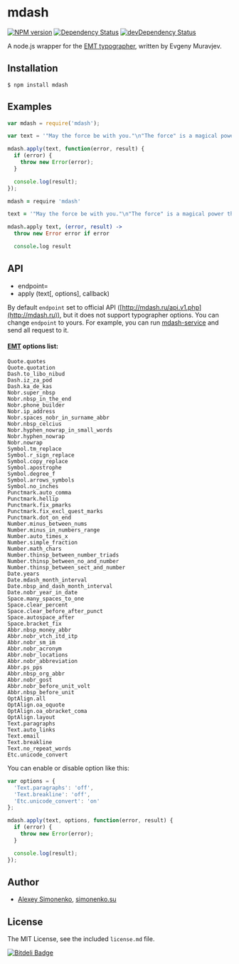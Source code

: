 # mdash

[![NPM version](https://badge.fury.io/js/mdash.png)](http://badge.fury.io/js/mdash) [![Dependency Status](https://david-dm.org/meritt/node-mdash.png)](https://david-dm.org/meritt/node-mdash) [![devDependency Status](https://david-dm.org/meritt/node-mdash/dev-status.png)](https://david-dm.org/meritt/node-mdash#info=devDependencies)

A node.js wrapper for the [EMT typographer](http://mdash.ru), written by Evgeny Muravjev.

## Installation

```
$ npm install mdash
```

## Examples

```js
var mdash = require('mdash');

var text = '"May the force be with you."\n"The force" is a magical power that gives people strength. This phrase is kind of a way of saying "good luck".';

mdash.apply(text, function(error, result) {
  if (error) {
    throw new Error(error);
  }

  console.log(result);
});
```

```coffeescript
mdash = require 'mdash'

text = '"May the force be with you."\n"The force" is a magical power that gives people strength. This phrase is kind of a way of saying "good luck".'

mdash.apply text, (error, result) ->
  throw new Error error if error

  console.log result
```

## API

* endpoint=
* apply (text[, options], callback)

By default `endpoint` set to official API ([http://mdash.ru/api.v1.php](http://mdash.ru)), but it does not support typographer options. You can change `endpoint` to yours. For example, you can run [mdash-service](https://github.com/meritt/mdash-service) and send all request to it.

#### [EMT](http://mdash.ru/rules.html) options list:

```
Quote.quotes
Quote.quotation
Dash.to_libo_nibud
Dash.iz_za_pod
Dash.ka_de_kas
Nobr.super_nbsp
Nobr.nbsp_in_the_end
Nobr.phone_builder
Nobr.ip_address
Nobr.spaces_nobr_in_surname_abbr
Nobr.nbsp_celcius
Nobr.hyphen_nowrap_in_small_words
Nobr.hyphen_nowrap
Nobr.nowrap
Symbol.tm_replace
Symbol.r_sign_replace
Symbol.copy_replace
Symbol.apostrophe
Symbol.degree_f
Symbol.arrows_symbols
Symbol.no_inches
Punctmark.auto_comma
Punctmark.hellip
Punctmark.fix_pmarks
Punctmark.fix_excl_quest_marks
Punctmark.dot_on_end
Number.minus_between_nums
Number.minus_in_numbers_range
Number.auto_times_x
Number.simple_fraction
Number.math_chars
Number.thinsp_between_number_triads
Number.thinsp_between_no_and_number
Number.thinsp_between_sect_and_number
Date.years
Date.mdash_month_interval
Date.nbsp_and_dash_month_interval
Date.nobr_year_in_date
Space.many_spaces_to_one
Space.clear_percent
Space.clear_before_after_punct
Space.autospace_after
Space.bracket_fix
Abbr.nbsp_money_abbr
Abbr.nobr_vtch_itd_itp
Abbr.nobr_sm_im
Abbr.nobr_acronym
Abbr.nobr_locations
Abbr.nobr_abbreviation
Abbr.ps_pps
Abbr.nbsp_org_abbr
Abbr.nobr_gost
Abbr.nobr_before_unit_volt
Abbr.nbsp_before_unit
OptAlign.all
OptAlign.oa_oquote
OptAlign.oa_obracket_coma
OptAlign.layout
Text.paragraphs
Text.auto_links
Text.email
Text.breakline
Text.no_repeat_words
Etc.unicode_convert
```

You can enable or disable option like this:

```js
var options = {
  'Text.paragraphs': 'off',
  'Text.breakline': 'off',
  'Etc.unicode_convert': 'on'
};

mdash.apply(text, options, function(error, result) {
  if (error) {
    throw new Error(error);
  }

  console.log(result);
});
```

## Author

* [Alexey Simonenko](mailto:alexey@simonenko.su), [simonenko.su](http://simonenko.su)

## License

The MIT License, see the included `license.md` file.

[![Bitdeli Badge](https://d2weczhvl823v0.cloudfront.net/meritt/node-mdash/trend.png)](https://bitdeli.com/free "Bitdeli Badge")
